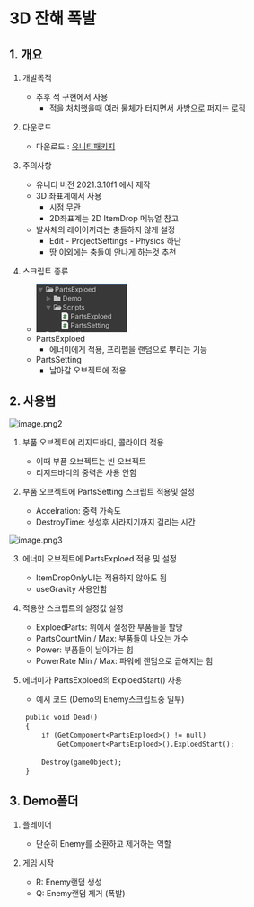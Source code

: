  # 3D 잔해 폭발
## 1. 개요
1) 개발목적  
   - 추후 적 구현에서 사용
      - 적을 처치했을때 여러 물체가 터지면서 사방으로 퍼지는 로직
       
2) 다운로드
   - 다운로드 : [유니티패키지](https://github.com/SesisoftTFT/Schedule/tree/main/Unitypacakge/[3D]PartsExploedKit.unitypackage)  
  
3) 주의사항
   - 유니티 버전 2021.3.10f1 에서 제작 
   - 3D 좌표계에서 사용
     - 시점 무관
     - 2D좌표계는 2D ItemDrop 메뉴얼 참고
   - 발사체의 레이어끼리는 충돌하지 않게 설정
     - Edit - ProjectSettings - Physics 하단
     - 땅 이외에는 충돌이 안나게 하는것 추천

4) 스크립트 종류
   - ![image.png1](image/PartsExploed/3D/scripts.png)
   - PartsExploed
     - 에너미에게 적용, 프리펩을 랜덤으로 뿌리는 기능
   - PartsSetting
     - 날아갈 오브젝트에 적용

## 2. 사용법
![image.png2](image/PartExploed/3D/prefab2.png)

1) 부품 오브젝트에 리지드바디, 콜라이더 적용
   - 이때 부품 오브젝트는 빈 오브젝트
   - 리지드바디의 중력은 사용 안함
  
2) 부품 오브젝트에 PartsSetting 스크립트 적용및 설정
   - Accelration: 중력 가속도
   - DestroyTime: 생성후 사라지기까지 걸리는 시간

![image.png3](image/PartExploed/3D/prefab1.png)

3) 에너미 오브젝트에 PartsExploed 적용 및 설정
   - ItemDropOnlyUI는 적용하지 않아도 됨
   - useGravity 사용안함 
    
4) 적용한 스크립트의 설정값 설정
   - ExploedParts: 위에서 설정한 부품들을 할당
   - PartsCountMin / Max: 부품들이 나오는 개수
   - Power: 부품들이 날아가는 힘
   - PowerRate Min / Max: 파워에 랜덤으로 곱해지는 힘

5) 에너미가 PartsExploed의 ExploedStart() 사용
   - 예시 코드 (Demo의 Enemy스크립트중 일부)
```
    public void Dead()
    {
        if (GetComponent<PartsExploed>() != null)
            GetComponent<PartsExploed>().ExploedStart();

        Destroy(gameObject);
    }
```

## 3. Demo폴더
1) 플레이어
   - 단순히 Enemy를 소환하고 제거하는 역할
  
2) 게임 시작
   - R: Enemy랜덤 생성
   - Q: Enemy랜덤 제거 (폭발)